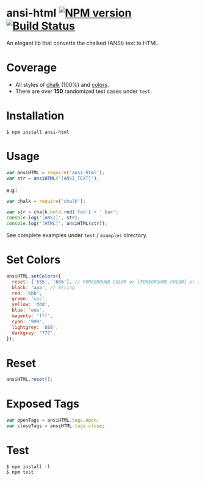 # ansi-html [![NPM version](https://badge.fury.io/js/ansi-html.svg)](http://badge.fury.io/js/ansi-html) [![Build Status](https://travis-ci.org/Tjatse/ansi-html.svg?branch=master)](https://travis-ci.org/Tjatse/ansi-html)

An elegant lib that converts the chalked (ANSI) text to HTML.

# Coverage

- All styles of [chalk](https://github.com/sindresorhus/chalk) (100%) and [colors](https://github.com/Marak/colors.js).
- There are over **150** randomized test cases under `test`.

# Installation

```
$ npm install ansi-html
```

# Usage

```javascript
var ansiHTML = require('ansi-html');
var str = ansiHTML('[ANSI_TEXT]');
```

e.g.:

```javascript
var chalk = require('chalk');

var str = chalk.bold.red('foo') + ' bar';
console.log('[ANSI]', str);
console.log('[HTML]', ansiHTML(str));
```

See complete examples under `test` / `examples` directory.

# Set Colors

```javascript
ansiHTML.setColors({
  reset: ['555', '666'], // FOREGROUND-COLOR or [FOREGROUND-COLOR] or [, BACKGROUND-COLOR] or [FOREGROUND-COLOR, BACKGROUND-COLOR]
  black: 'aaa', // String
  red: 'bbb',
  green: 'ccc',
  yellow: 'ddd',
  blue: 'eee',
  magenta: 'fff',
  cyan: '999',
  lightgrey: '888',
  darkgrey: '777',
});
```

# Reset

```javascript
ansiHTML.reset();
```

# Exposed Tags

```javascript
var openTags = ansiHTML.tags.open;
var closeTags = ansiHTML.tags.close;
```

# Test

```
$ npm install -l
$ npm test
```

